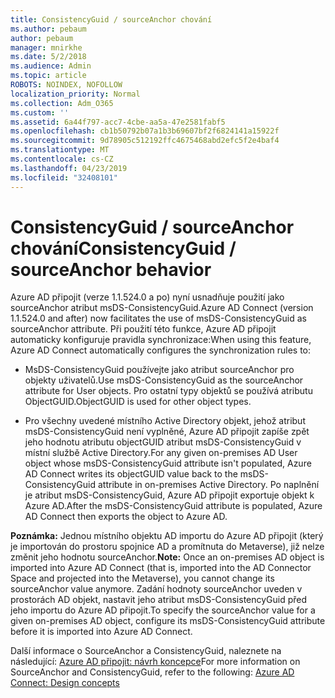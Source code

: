 ```yaml
---
title: ConsistencyGuid / sourceAnchor chování
ms.author: pebaum
author: pebaum
manager: mnirkhe
ms.date: 5/2/2018
ms.audience: Admin
ms.topic: article
ROBOTS: NOINDEX, NOFOLLOW
localization_priority: Normal
ms.collection: Adm_O365
ms.custom: ''
ms.assetid: 6a44f797-acc7-4cbe-aa5a-47e2581fabf5
ms.openlocfilehash: cb1b50792b07a1b3b69607bf2f6824141a15922f
ms.sourcegitcommit: 9d78905c512192ffc4675468abd2efc5f2e4baf4
ms.translationtype: MT
ms.contentlocale: cs-CZ
ms.lasthandoff: 04/23/2019
ms.locfileid: "32408101"
---
```

# <a name="consistencyguid--sourceanchor-behavior"></a><span data-ttu-id="70e9c-102">ConsistencyGuid / sourceAnchor chování</span><span class="sxs-lookup"><span data-stu-id="70e9c-102">ConsistencyGuid / sourceAnchor behavior</span></span>

<span data-ttu-id="70e9c-103">Azure AD připojit (verze 1.1.524.0 a po) nyní usnadňuje použití jako sourceAnchor atribut msDS-ConsistencyGuid.</span><span class="sxs-lookup"><span data-stu-id="70e9c-103">Azure AD Connect (version 1.1.524.0 and after) now facilitates the use of msDS-ConsistencyGuid as sourceAnchor attribute.</span></span> <span data-ttu-id="70e9c-104">Při použití této funkce, Azure AD připojit automaticky konfiguruje pravidla synchronizace:</span><span class="sxs-lookup"><span data-stu-id="70e9c-104">When using this feature, Azure AD Connect automatically configures the synchronization rules to:</span></span>
  
- <span data-ttu-id="70e9c-105">MsDS-ConsistencyGuid používejte jako atribut sourceAnchor pro objekty uživatelů.</span><span class="sxs-lookup"><span data-stu-id="70e9c-105">Use msDS-ConsistencyGuid as the sourceAnchor attribute for User objects.</span></span> <span data-ttu-id="70e9c-106">Pro ostatní typy objektů se používá atributu ObjectGUID.</span><span class="sxs-lookup"><span data-stu-id="70e9c-106">ObjectGUID is used for other object types.</span></span>
    
- <span data-ttu-id="70e9c-107">Pro všechny uvedené místního Active Directory objekt, jehož atribut msDS-ConsistencyGuid není vyplněné, Azure AD připojit zapíše zpět jeho hodnotu atributu objectGUID atribut msDS-ConsistencyGuid v místní službě Active Directory.</span><span class="sxs-lookup"><span data-stu-id="70e9c-107">For any given on-premises AD User object whose msDS-ConsistencyGuid attribute isn't populated, Azure AD Connect writes its objectGUID value back to the msDS-ConsistencyGuid attribute in on-premises Active Directory.</span></span> <span data-ttu-id="70e9c-108">Po naplnění je atribut msDS-ConsistencyGuid, Azure AD připojit exportuje objekt k Azure AD.</span><span class="sxs-lookup"><span data-stu-id="70e9c-108">After the msDS-ConsistencyGuid attribute is populated, Azure AD Connect then exports the object to Azure AD.</span></span>
    
 <span data-ttu-id="70e9c-109">**Poznámka:** Jednou místního objektu AD importu do Azure AD připojit (který je importován do prostoru spojnice AD a promítnuta do Metaverse), již nelze změnit jeho hodnotu sourceAnchor.</span><span class="sxs-lookup"><span data-stu-id="70e9c-109">**Note:** Once an on-premises AD object is imported into Azure AD Connect (that is, imported into the AD Connector Space and projected into the Metaverse), you cannot change its sourceAnchor value anymore.</span></span> <span data-ttu-id="70e9c-110">Zadání hodnoty sourceAnchor uveden v prostorách AD objekt, nastavit jeho atribut msDS-ConsistencyGuid před jeho importu do Azure AD připojit.</span><span class="sxs-lookup"><span data-stu-id="70e9c-110">To specify the sourceAnchor value for a given on-premises AD object, configure its msDS-ConsistencyGuid attribute before it is imported into Azure AD Connect.</span></span> 
  
<span data-ttu-id="70e9c-111">Další informace o SourceAnchor a ConsistencyGuid, naleznete na následující: [Azure AD připojit: návrh koncepce](https://docs.microsoft.com/azure/active-directory/connect/active-directory-aadconnect-design-concepts)</span><span class="sxs-lookup"><span data-stu-id="70e9c-111">For more information on SourceAnchor and ConsistencyGuid, refer to the following: [Azure AD Connect: Design concepts](https://docs.microsoft.com/azure/active-directory/connect/active-directory-aadconnect-design-concepts)</span></span>
  

